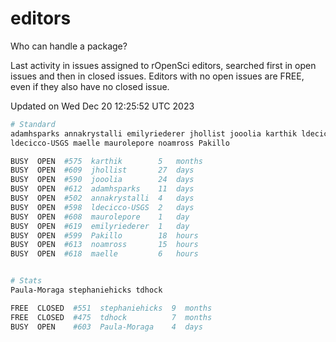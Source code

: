 # editors

Who can handle a package?

Last activity in issues assigned to rOpenSci editors, searched first in open
issues and then in closed issues. Editors with no open issues are FREE, even if
they also have no closed issue.


Updated on Wed Dec 20 12:25:52 UTC 2023

```bash
# Standard
adamhsparks annakrystalli emilyriederer jhollist jooolia karthik ldecicco
ldecicco-USGS maelle maurolepore noamross Pakillo

BUSY  OPEN  #575  karthik        5   months
BUSY  OPEN  #609  jhollist       27  days
BUSY  OPEN  #590  jooolia        24  days
BUSY  OPEN  #612  adamhsparks    11  days
BUSY  OPEN  #502  annakrystalli  4   days
BUSY  OPEN  #598  ldecicco-USGS  2   days
BUSY  OPEN  #608  maurolepore    1   day
BUSY  OPEN  #619  emilyriederer  1   day
BUSY  OPEN  #599  Pakillo        18  hours
BUSY  OPEN  #613  noamross       15  hours
BUSY  OPEN  #618  maelle         6   hours


# Stats
Paula-Moraga stephaniehicks tdhock

FREE  CLOSED  #551  stephaniehicks  9  months
FREE  CLOSED  #475  tdhock          7  months
BUSY  OPEN    #603  Paula-Moraga    4  days
```
